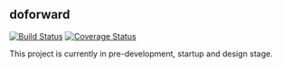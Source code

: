 doforward
--
[![Build Status](https://travis-ci.org/jimmiebergmann/doforward.svg?branch=master)](https://travis-ci.org/jimmiebergmann/doforward)
[![Coverage Status](https://coveralls.io/repos/github/jimmiebergmann/doforward/badge.svg?branch=master)](https://coveralls.io/github/jimmiebergmann/doforward?branch=master)

This project is currently in pre-development, startup and design stage.
